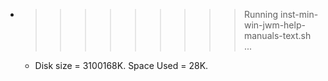 * >>>>>>>>> Running inst-min-win-jwm-help-manuals-text.sh ...
  * Disk size = 3100168K. Space Used = 28K.

